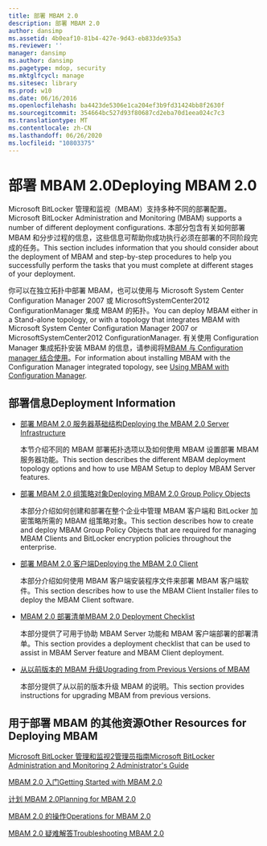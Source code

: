```yaml
---
title: 部署 MBAM 2.0
description: 部署 MBAM 2.0
author: dansimp
ms.assetid: 4b0eaf10-81b4-427e-9d43-eb833de935a3
ms.reviewer: ''
manager: dansimp
ms.author: dansimp
ms.pagetype: mdop, security
ms.mktglfcycl: manage
ms.sitesec: library
ms.prod: w10
ms.date: 06/16/2016
ms.openlocfilehash: ba4423de5306e1ca204ef3b9fd31424bb8f2630f
ms.sourcegitcommit: 354664bc527d93f80687cd2eba70d1eea024c7c3
ms.translationtype: MT
ms.contentlocale: zh-CN
ms.lasthandoff: 06/26/2020
ms.locfileid: "10803375"
---
```

# <span data-ttu-id="87e72-103">部署 MBAM 2.0</span><span class="sxs-lookup"><span data-stu-id="87e72-103">Deploying MBAM 2.0</span></span>


<span data-ttu-id="87e72-104">Microsoft BitLocker 管理和监视（MBAM）支持多种不同的部署配置。</span><span class="sxs-lookup"><span data-stu-id="87e72-104">Microsoft BitLocker Administration and Monitoring (MBAM) supports a number of different deployment configurations.</span></span> <span data-ttu-id="87e72-105">本部分包含有关如何部署 MBAM 和分步过程的信息，这些信息可帮助你成功执行必须在部署的不同阶段完成的任务。</span><span class="sxs-lookup"><span data-stu-id="87e72-105">This section includes information that you should consider about the deployment of MBAM and step-by-step procedures to help you successfully perform the tasks that you must complete at different stages of your deployment.</span></span>

<span data-ttu-id="87e72-106">你可以在独立拓扑中部署 MBAM，也可以使用与 Microsoft System Center Configuration Manager 2007 或 MicrosoftSystemCenter2012 ConfigurationManager 集成 MBAM 的拓扑。</span><span class="sxs-lookup"><span data-stu-id="87e72-106">You can deploy MBAM either in a Stand-alone topology, or with a topology that integrates MBAM with Microsoft System Center Configuration Manager 2007 or MicrosoftSystemCenter2012 ConfigurationManager.</span></span> <span data-ttu-id="87e72-107">有关使用 Configuration Manager 集成拓扑安装 MBAM 的信息，请参阅将[MBAM 与 Configuration manager 结合使用](using-mbam-with-configuration-manager.md)。</span><span class="sxs-lookup"><span data-stu-id="87e72-107">For information about installing MBAM with the Configuration Manager integrated topology, see [Using MBAM with Configuration Manager](using-mbam-with-configuration-manager.md).</span></span>

## <span data-ttu-id="87e72-108">部署信息</span><span class="sxs-lookup"><span data-stu-id="87e72-108">Deployment Information</span></span>


-   [<span data-ttu-id="87e72-109">部署 MBAM 2.0 服务器基础结构</span><span class="sxs-lookup"><span data-stu-id="87e72-109">Deploying the MBAM 2.0 Server Infrastructure</span></span>](deploying-the-mbam-20-server-infrastructure-mbam-2.md)

    <span data-ttu-id="87e72-110">本节介绍不同的 MBAM 部署拓扑选项以及如何使用 MBAM 设置部署 MBAM 服务器功能。</span><span class="sxs-lookup"><span data-stu-id="87e72-110">This section describes the different MBAM deployment topology options and how to use MBAM Setup to deploy MBAM Server features.</span></span>

-   [<span data-ttu-id="87e72-111">部署 MBAM 2.0 组策略对象</span><span class="sxs-lookup"><span data-stu-id="87e72-111">Deploying MBAM 2.0 Group Policy Objects</span></span>](deploying-mbam-20-group-policy-objects-mbam-2.md)

    <span data-ttu-id="87e72-112">本部分介绍如何创建和部署在整个企业中管理 MBAM 客户端和 BitLocker 加密策略所需的 MBAM 组策略对象。</span><span class="sxs-lookup"><span data-stu-id="87e72-112">This section describes how to create and deploy MBAM Group Policy Objects that are required for managing MBAM Clients and BitLocker encryption policies throughout the enterprise.</span></span>

-   [<span data-ttu-id="87e72-113">部署 MBAM 2.0 客户端</span><span class="sxs-lookup"><span data-stu-id="87e72-113">Deploying the MBAM 2.0 Client</span></span>](deploying-the-mbam-20-client-mbam-2.md)

    <span data-ttu-id="87e72-114">本部分介绍如何使用 MBAM 客户端安装程序文件来部署 MBAM 客户端软件。</span><span class="sxs-lookup"><span data-stu-id="87e72-114">This section describes how to use the MBAM Client Installer files to deploy the MBAM Client software.</span></span>

-   [<span data-ttu-id="87e72-115">MBAM 2.0 部署清单</span><span class="sxs-lookup"><span data-stu-id="87e72-115">MBAM 2.0 Deployment Checklist</span></span>](mbam-20-deployment-checklist-mbam-2.md)

    <span data-ttu-id="87e72-116">本部分提供了可用于协助 MBAM Server 功能和 MBAM 客户端部署的部署清单。</span><span class="sxs-lookup"><span data-stu-id="87e72-116">This section provides a deployment checklist that can be used to assist in MBAM Server feature and MBAM Client deployment.</span></span>

-   [<span data-ttu-id="87e72-117">从以前版本的 MBAM 升级</span><span class="sxs-lookup"><span data-stu-id="87e72-117">Upgrading from Previous Versions of MBAM</span></span>](upgrading-from-previous-versions-of-mbam.md)

    <span data-ttu-id="87e72-118">本部分提供了从以前的版本升级 MBAM 的说明。</span><span class="sxs-lookup"><span data-stu-id="87e72-118">This section provides instructions for upgrading MBAM from previous versions.</span></span>

## <span data-ttu-id="87e72-119">用于部署 MBAM 的其他资源</span><span class="sxs-lookup"><span data-stu-id="87e72-119">Other Resources for Deploying MBAM</span></span>


[<span data-ttu-id="87e72-120">Microsoft BitLocker 管理和监视2管理员指南</span><span class="sxs-lookup"><span data-stu-id="87e72-120">Microsoft BitLocker Administration and Monitoring 2 Administrator's Guide</span></span>](index.md)

[<span data-ttu-id="87e72-121">MBAM 2.0 入门</span><span class="sxs-lookup"><span data-stu-id="87e72-121">Getting Started with MBAM 2.0</span></span>](getting-started-with-mbam-20-mbam-2.md)

[<span data-ttu-id="87e72-122">计划 MBAM 2.0</span><span class="sxs-lookup"><span data-stu-id="87e72-122">Planning for MBAM 2.0</span></span>](planning-for-mbam-20-mbam-2.md)

[<span data-ttu-id="87e72-123">MBAM 2.0 的操作</span><span class="sxs-lookup"><span data-stu-id="87e72-123">Operations for MBAM 2.0</span></span>](operations-for-mbam-20-mbam-2.md)

[<span data-ttu-id="87e72-124">MBAM 2.0 疑难解答</span><span class="sxs-lookup"><span data-stu-id="87e72-124">Troubleshooting MBAM 2.0</span></span>](troubleshooting-mbam-20-mbam-2.md)

 

 





